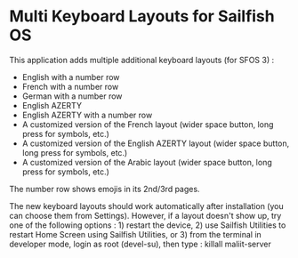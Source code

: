 # Multi Keyboard Layouts for Sailfish OS

This application adds multiple additional keyboard layouts (for SFOS 3) :
- English with a number row
- French with a number row
- German with a number row
- English AZERTY
- English AZERTY with a number row
- A customized version of the French layout (wider space button, long press for symbols, etc.)
- A customized version of the English AZERTY layout (wider space button, long press for symbols, etc.)
- A customized version of the Arabic layout (wider space button, long press for symbols, etc.)

The number row shows emojis in its 2nd/3rd pages.

The new keyboard layouts should work automatically after installation (you can choose them from Settings).
However, if a layout doesn't show up, try one of the following options : 1) restart the device, 2) use Sailfish Utilities to restart Home Screen using Sailfish Utilities, or 3) from the terminal in developer mode, login as root (devel-su), then type : killall maliit-server
